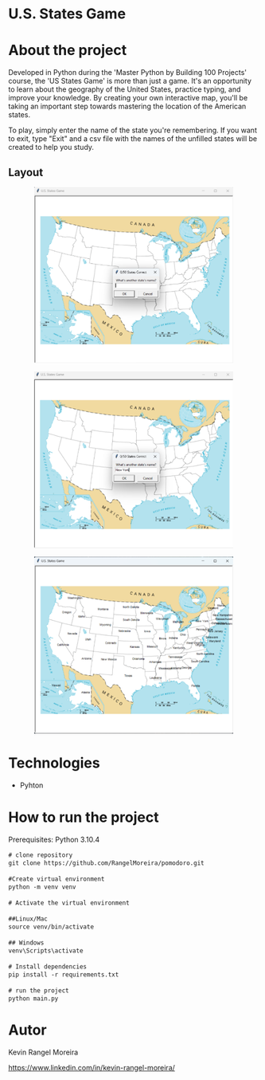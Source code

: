 # U.S. States Game


# About the project

Developed in Python during the 'Master Python by Building 100 Projects' course, the 'US States Game' is more than just a game. It's an opportunity to learn about the geography of the United States, practice typing, and improve your knowledge. By creating your own interactive map, you'll be taking an important step towards mastering the location of the American states.

To play, simply enter the name of the state you're remembering. If you want to exit, type "Exit" and a csv file with the names of the unfilled states will be created to help you study.


## Layout

<p align="center">
  <img src="https://raw.githubusercontent.com/RangelMoreira/USstatesGame/refs/heads/main/assets/image1.png" alt="Web 1" width="400"/>
</p>

<p align="center">
  <img src="https://raw.githubusercontent.com/RangelMoreira/USstatesGame/refs/heads/main/assets/image2.png" alt="Web 2" width="400"/>
</p>

<p align="center">
  <img src="https://raw.githubusercontent.com/RangelMoreira/USstatesGame/refs/heads/main/assets/image4.png" alt="Web 3" width="400"/>
</p>

# Technologies

- Pyhton 

# How to run the project

Prerequisites: Python 3.10.4

```
# clone repository
git clone https://github.com/RangelMoreira/pomodoro.git

#Create virtual environment
python -m venv venv

# Activate the virtual environment

##Linux/Mac
source venv/bin/activate

## Windows
venv\Scripts\activate

# Install dependencies
pip install -r requirements.txt

# run the project
python main.py
```

# Autor

Kevin Rangel Moreira

https://www.linkedin.com/in/kevin-rangel-moreira/
